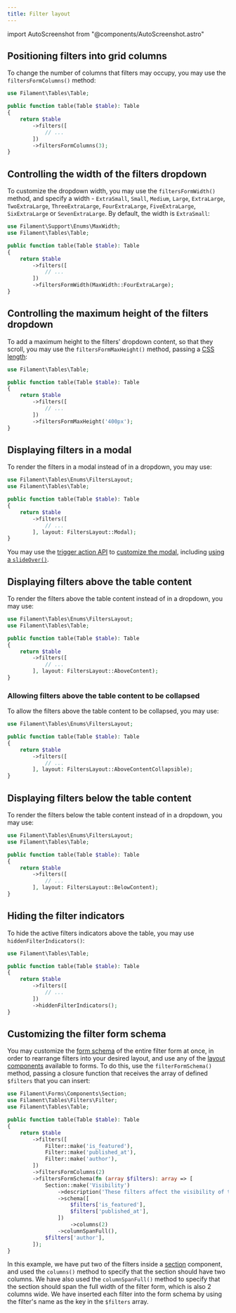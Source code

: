 ```yaml
---
title: Filter layout
---
```

import AutoScreenshot from "@components/AutoScreenshot.astro"

## Positioning filters into grid columns

To change the number of columns that filters may occupy, you may use the `filtersFormColumns()` method:

```php
use Filament\Tables\Table;

public function table(Table $table): Table
{
    return $table
        ->filters([
            // ...
        ])
        ->filtersFormColumns(3);
}
```

## Controlling the width of the filters dropdown

To customize the dropdown width, you may use the `filtersFormWidth()` method, and specify a width - `ExtraSmall`, `Small`, `Medium`, `Large`, `ExtraLarge`, `TwoExtraLarge`, `ThreeExtraLarge`, `FourExtraLarge`, `FiveExtraLarge`, `SixExtraLarge` or `SevenExtraLarge`. By default, the width is `ExtraSmall`:

```php
use Filament\Support\Enums\MaxWidth;
use Filament\Tables\Table;

public function table(Table $table): Table
{
    return $table
        ->filters([
            // ...
        ])
        ->filtersFormWidth(MaxWidth::FourExtraLarge);
}
```

## Controlling the maximum height of the filters dropdown

To add a maximum height to the filters' dropdown content, so that they scroll, you may use the `filtersFormMaxHeight()` method, passing a [CSS length](https://developer.mozilla.org/en-US/docs/Web/CSS/length):

```php
use Filament\Tables\Table;

public function table(Table $table): Table
{
    return $table
        ->filters([
            // ...
        ])
        ->filtersFormMaxHeight('400px');
}
```

## Displaying filters in a modal

To render the filters in a modal instead of in a dropdown, you may use:

```php
use Filament\Tables\Enums\FiltersLayout;
use Filament\Tables\Table;

public function table(Table $table): Table
{
    return $table
        ->filters([
            // ...
        ], layout: FiltersLayout::Modal);
}
```

You may use the [trigger action API](getting-started#customizing-the-filters-trigger-action) to [customize the modal](../actions/modals), including [using a `slideOver()`](../actions/modals#using-a-slide-over-instead-of-a-modal).

## Displaying filters above the table content

To render the filters above the table content instead of in a dropdown, you may use:

```php
use Filament\Tables\Enums\FiltersLayout;
use Filament\Tables\Table;

public function table(Table $table): Table
{
    return $table
        ->filters([
            // ...
        ], layout: FiltersLayout::AboveContent);
}
```

<AutoScreenshot name="tables/filters/above-content" alt="Table with filters above content" version="3.x" />

### Allowing filters above the table content to be collapsed

To allow the filters above the table content to be collapsed, you may use:

```php
use Filament\Tables\Enums\FiltersLayout;

public function table(Table $table): Table
{
    return $table
        ->filters([
            // ...
        ], layout: FiltersLayout::AboveContentCollapsible);
}
```

## Displaying filters below the table content

To render the filters below the table content instead of in a dropdown, you may use:

```php
use Filament\Tables\Enums\FiltersLayout;
use Filament\Tables\Table;

public function table(Table $table): Table
{
    return $table
        ->filters([
            // ...
        ], layout: FiltersLayout::BelowContent);
}
```

<AutoScreenshot name="tables/filters/below-content" alt="Table with filters below content" version="3.x" />

## Hiding the filter indicators

To hide the active filters indicators above the table, you may use `hiddenFilterIndicators()`:

```php
use Filament\Tables\Table;

public function table(Table $table): Table
{
    return $table
        ->filters([
            // ...
        ])
        ->hiddenFilterIndicators();
}
```

## Customizing the filter form schema

You may customize the [form schema](../../forms/layout) of the entire filter form at once, in order to rearrange filters into your desired layout, and use any of the [layout components](../../forms/layout) available to forms. To do this, use the `filterFormSchema()` method, passing a closure function that receives the array of defined `$filters` that you can insert:

```php
use Filament\Forms\Components\Section;
use Filament\Tables\Filters\Filter;
use Filament\Tables\Table;

public function table(Table $table): Table
{
    return $table
        ->filters([
            Filter::make('is_featured'),
            Filter::make('published_at'),
            Filter::make('author'),
        ])
        ->filtersFormColumns(2)
        ->filtersFormSchema(fn (array $filters): array => [
            Section::make('Visibility')
                ->description('These filters affect the visibility of the records in the table.')
                ->schema([
                    $filters['is_featured'],
                    $filters['published_at'],
                ])
                    ->columns(2)
                ->columnSpanFull(),
            $filters['author'],
        ]);
}
```

In this example, we have put two of the filters inside a [section](../../forms/layout/section) component, and used the `columns()` method to specify that the section should have two columns. We have also used the `columnSpanFull()` method to specify that the section should span the full width of the filter form, which is also 2 columns wide. We have inserted each filter into the form schema by using the filter's name as the key in the `$filters` array.
